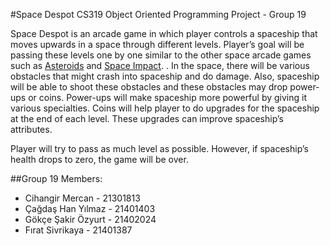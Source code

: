 #Space Despot
CS319 Object Oriented Programming Project - Group 19

 Space Despot is an arcade game in which player controls a spaceship that moves upwards in a space through different levels. Player’s goal will be passing these levels one by one similar to the other space arcade games such as [Asteroids](https://en.wikipedia.org/wiki/Asteroids_(video_game)) and [Space Impact](https://en.wikipedia.org/wiki/Space_Impact). 
.
 In the space, there will be various obstacles that might crash into spaceship and do damage. Also, spaceship will be able to shoot these obstacles and these obstacles may drop power-ups or coins. Power-ups will make spaceship more powerful by giving it various specialties. Coins will help player to do upgrades for the spaceship at the end of each level. These upgrades can improve spaceship’s attributes.
 
 Player will try to pass as much level as possible. However, if spaceship’s health drops to zero, the game will be over.

##Group 19 Members:
  * Cihangir Mercan - 21301813
  * Çağdaş Han Yılmaz - 21401403
  * Gökçe Şakir Özyurt - 21402024
  * Fırat Sivrikaya - 21401387
